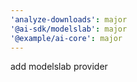 ```yaml
---
'analyze-downloads': major
'@ai-sdk/modelslab': major
'@example/ai-core': major
---
```


add modelslab provider
